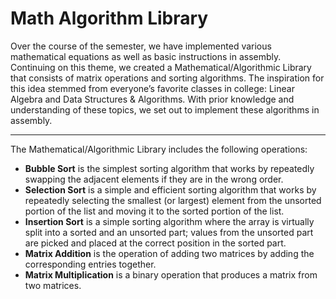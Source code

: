 # Math Algorithm Library

Over the course of the semester, we have implemented various mathematical equations as well as basic instructions in assembly. Continuing on this theme, we created a Mathematical/Algorithmic Library that consists of matrix operations and sorting algorithms. The inspiration for this idea stemmed from everyone’s favorite classes in college: Linear Algebra and Data Structures & Algorithms. With prior knowledge and understanding of these topics, we set out to implement these algorithms in assembly.

---

The Mathematical/Algorithmic Library includes the following operations:
- **Bubble Sort** is the simplest sorting algorithm that works by repeatedly swapping the adjacent elements if they are in the wrong order.
- **Selection Sort** is a simple and efficient sorting algorithm that works by repeatedly selecting the smallest (or largest) element from the unsorted portion of the list and moving it to the sorted portion of the list.
- **Insertion Sort** is a simple sorting algorithm where the array is virtually split into a sorted and an unsorted part; values from the unsorted part are picked and placed at the correct position in the sorted part.
- **Matrix Addition** is the operation of adding two matrices by adding the corresponding entries together.
- **Matrix Multiplication** is a binary operation that produces a matrix from two matrices.
